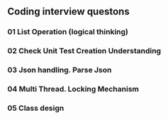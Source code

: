 ## Coding interview questons

### 01 List Operation (logical thinking)

### 02 Check Unit Test Creation Understanding

### 03 Json handling. Parse Json 

### 04 Multi Thread. Locking Mechanism

### 05 Class design